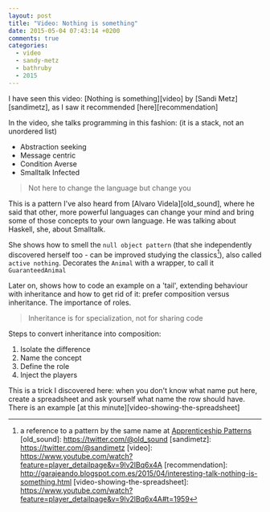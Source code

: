 ```yaml
---
layout: post
title: "Video: Nothing is something"
date: 2015-05-04 07:43:14 +0200
comments: true
categories: 
  - video
  - sandy-metz
  - bathruby
  - 2015
---
```


I have seen this video: [Nothing is something][video] by [Sandi Metz][sandimetz], as I saw it recommended [here][recommendation]

In the video, she talks programming in this fashion: (it is a stack, not an unordered list)

  * Abstraction seeking
  * Message centric
  * Condition Averse
  * Smalltalk Infected

> Not here to change the language but change you

This is a pattern I've also heard from [Alvaro Videla][old_sound], where he said that other, more powerful languages can change your mind and bring some of those concepts to your own language. He was talking about Haskell, she, about Smalltalk.

She shows how to smell the ``null object pattern`` (that she independently discovered herself too - can be improved studying the classics[^1]), also called ``active nothing``. Decorates the ``Animal`` with a wrapper, to call it ``GuaranteedAnimal``

Later on, shows how to code an example on a 'tail', extending behaviour with inheritance and how to get rid of it: prefer composition versus inheritance. The importance of roles.

> Inheritance is for specialization, not for sharing code

Steps to convert inheritance into composition:

  1. Isolate the difference
  1. Name the concept
  1. Define the role
  1. Inject the players

This is a trick I discovered here: when you don't know what name put here, create a spreadsheet and ask yourself what name the row should have. There is an example [at this minute][video-showing-the-spreadsheet]

[^1]: a reference to a pattern by the same name at [Apprenticeship Patterns](http://www.amazon.com/Apprenticeship-Patterns-Guidance-Aspiring-Craftsman/dp/0596518382)
[old_sound]: https://twitter.com/@old_sound
[sandimetz]: https://twitter.com/@sandimetz
[video]: https://www.youtube.com/watch?feature=player_detailpage&v=9lv2lBq6x4A
[recommendation]: http://garajeando.blogspot.com.es/2015/04/interesting-talk-nothing-is-something.html
[video-showing-the-spreadsheet]: https://www.youtube.com/watch?feature=player_detailpage&v=9lv2lBq6x4A#t=1959
